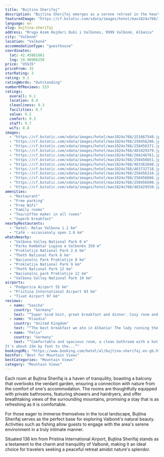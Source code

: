 ```yaml
---
title: "Bujtina Sherifaj"
description: "Bujtina Sherifaj emerges as a serene retreat in the heart of Valbonë, offering guests an enchanting escape with its lush garden, inviting terrace, and on-site restaurant."
featuredImage: "https://cf.bstatic.com/xdata/images/hotel/max1024x768/151667540.jpg?k=5cd0bf817340b740f11a8bc7fa710f04fa6af27f9e23fe3835a68793af02a9a2&o=&hp=1"
language: en
slug: bujtina-sherifaj
address: "Rruga Azem Hajdari Quki i Valbones, 9999 Valbonë, Albania"
city: "Valbonë"
location: "Valbonë"
accommodationType: "guesthouse"
coordinates:
  lat: 42.45881661
  lng: 19.90906258
price: "US$35"
priceFrom: 35
starRating: 3
rating: 9.1
ratingWords: "Outstanding"
numberOfReviews: 153
ratings:
  overall: 9.1
  location: 8.4
  cleanliness: 9.3
  facilities: 8.7
  value: 9.2
  comfort: 9.3
  staff: 9.7
  wifi: 8.8
images:
  - "https://cf.bstatic.com/xdata/images/hotel/max1024x768/151667540.jpg?k=5cd0bf817340b740f11a8bc7fa710f04fa6af27f9e23fe3835a68793af02a9a2&o=&hp=1"
  - "https://cf.bstatic.com/xdata/images/hotel/max1024x768/258456286.jpg?k=41e24960ae88b3ebcacde0867226b9563d0a42b95a99247971d242fa191de7cc&o=&hp=1"
  - "https://cf.bstatic.com/xdata/images/hotel/max1024x768/258456371.jpg?k=1c89cd0f97b36cac6a19f26912d32e8ee2e9dd581371cf9dc537def6f8f7f637&o=&hp=1"
  - "https://cf.bstatic.com/xdata/images/hotel/max1024x768/483429379.jpg?k=788e27deebada3b393ac759bb2d246d8853bfa7a5050db0f75c734dcebb5662e&o=&hp=1"
  - "https://cf.bstatic.com/xdata/images/hotel/max1024x768/204246761.jpg?k=ec27c6648b822f8638c3bea9edc84803e1a1e39ac15ffc46575fc67591c0199c&o=&hp=1"
  - "https://cf.bstatic.com/xdata/images/hotel/max1024x768/258456651.jpg?k=771084f6baffe1625a841b0e96597d73ec71ad3ee5e25a95221f8f8744eab94b&o=&hp=1"
  - "https://cf.bstatic.com/xdata/images/hotel/max1024x768/483361040.jpg?k=73b4936fc7c3986221ad6aee078ecbd356880d8b13ff8f72abbd8312857b3db2&o=&hp=1"
  - "https://cf.bstatic.com/xdata/images/hotel/max1024x768/483732718.jpg?k=3de0590a56c3454f55e21eaf532edebb966bc8507532024e9465bbdaa4e30484&o=&hp=1"
  - "https://cf.bstatic.com/xdata/images/hotel/max1024x768/258456310.jpg?k=d987b1eedf38717f8d7ddde147aee7cc895227c7cc08bd3cd01c33e51a1b4292&o=&hp=1"
  - "https://cf.bstatic.com/xdata/images/hotel/max1024x768/258456686.jpg?k=a78d48b51134dd39bac7bdd950173f7bf06e67a67a4a9e20684a25326f6a61ac&o=&hp=1"
  - "https://cf.bstatic.com/xdata/images/hotel/max1024x768/258456500.jpg?k=ec0c87fa0eab320fdc4b15e7a390e480ee2d92d87aec4e46399fbc65df16bf76&o=&hp=1"
  - "https://cf.bstatic.com/xdata/images/hotel/max1024x768/483429550.jpg?k=63a1096dfcf0b2d730e63974ca8845a688ed98e98ed43ebf33e2c198f0217178&o=&hp=1"
amenities:
  - "Restaurant"
  - "Free parking"
  - "Free WiFi"
  - "Family rooms"
  - "Tea/coffee maker in all rooms"
  - "Superb breakfast"
nearbyRestaurants:
  - "Hotel- Relax Valbona 1.1 km"
  - "Café - occasionaly open 2.8 km"
whatsNearby:
  - "Valbona Valley National Park 0 m"
  - "Parku Kombëtar Lugina e Valbonës 350 m"
  - "Prokletije National Park 2.6 km"
  - "Theth National Park 6 km"
  - "Nacionalni Park Prokletije 8 km"
  - "Prokletije National Park 9 km"
  - "Theth National Park 12 km"
  - "Nacionalni park Prokletije 12 km"
  - "Valbona Valley National Park 19 km"
airports:
  - "Podgorica Airport 55 km"
  - "Pristina International Airport 93 km"
  - "Tivat Airport 97 km"
reviews:
  - name: "Sascha"
    country: "Germany"
    text: "“Super kind host, great breakfast and dinner. Cosy room and nice terrace.”"
  - name: "Klaudia"
    country: "United Kingdom"
    text: "“The best breakfast we ate in Albania! The lady running the bujtina was so kind and considering we were coming back from Valbona pass and she was waiting for us. When you go 10 minutes further down there is an awesome spot for food as well and...”"
  - name: "Felix"
    country: "Germany"
    text: "“Comfortable and spacious room, a clean bathroom with a hot shower, good wifi, a lovely and professional host family, a nice view from a little garden terrace and great food. I would definitely stay here again.
It's about 15m by foot to the...”"
bookingURL: "https://www.booking.com/hotel/al/bujtina-sherifaj.en-gb.html?aid=8035640"
bestFor: "Best for Mountain Views"
bestCategories: "Mountain Views"
category: "Mountain Views"
---
```


Each room at Bujtina Sherifaj is a haven of tranquility, boasting a balcony that overlooks the verdant garden, ensuring a connection with nature from the comfort of one's accommodation. The rooms are thoughtfully equipped with private bathrooms, featuring showers and hairdryers, and offer breathtaking views of the surrounding mountains, promising a stay that is as refreshing as it is comfortable.

For those eager to immerse themselves in the local landscape, Bujtina Sherifaj serves as the perfect base for exploring Valbonë's natural beauty. Activities such as fishing allow guests to engage with the area's serene environment in a truly intimate manner.

Situated 136 km from Pristina International Airport, Bujtina Sherifaj stands as a testament to the charm and tranquility of Valbonë, making it an ideal choice for travelers seeking a peaceful retreat amidst nature's splendor.